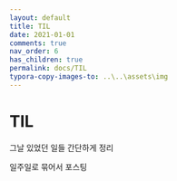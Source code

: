 ```yaml
---
layout: default
title: TIL
date: 2021-01-01
comments: true
nav_order: 6
has_children: true
permalink: docs/TIL
typora-copy-images-to: ..\..\assets\img
---
```




# TIL

그날 있었던 일들 간단하게 정리 

일주일로 묶어서 포스팅